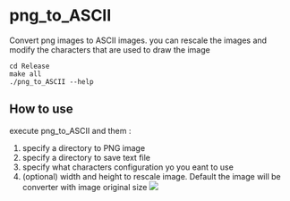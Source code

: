 # png_to_ASCII
Convert png images to ASCII images. you can rescale the images and modify the characters that are used to draw the image

```
cd Release
make all
./png_to_ASCII --help
```
## How to use 
execute png_to_ASCII and them :
1. specify a directory to PNG image
2. specify a directory to save text file
3. specify what characters configuration yo you eant to use
4. (optional) width and height to rescale image. Default the image will be converter with image original size
![](https://github.com/ParriCode/png_to_ASCII/edit/main/Debug/images/tux.png)
